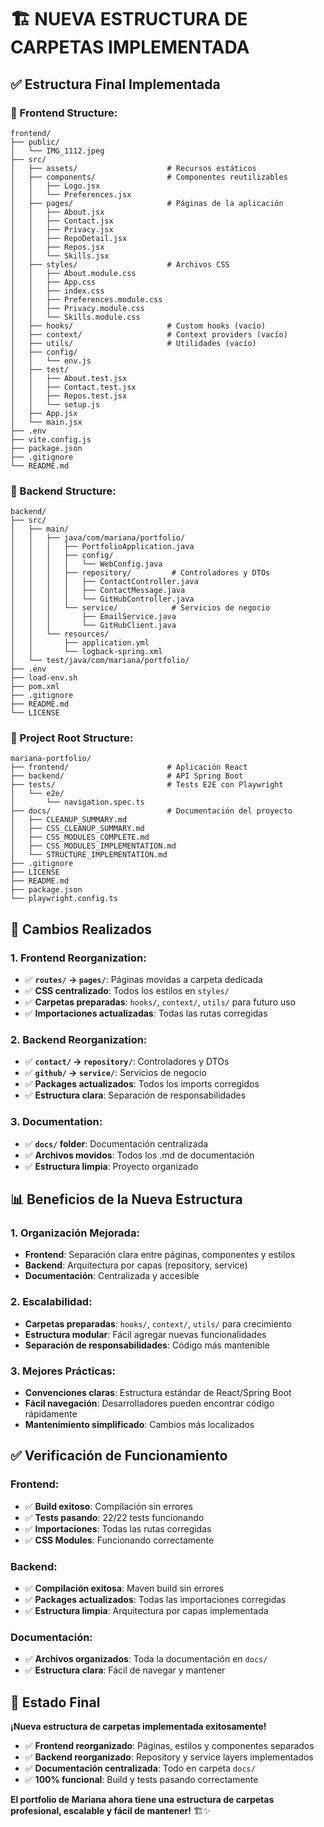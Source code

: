 # 🏗️ **NUEVA ESTRUCTURA DE CARPETAS IMPLEMENTADA**

## ✅ **Estructura Final Implementada**

### **📁 Frontend Structure:**
```
frontend/
├── public/
│   └── IMG_1112.jpeg
├── src/
│   ├── assets/                    # Recursos estáticos
│   ├── components/                # Componentes reutilizables
│   │   ├── Logo.jsx
│   │   └── Preferences.jsx
│   ├── pages/                     # Páginas de la aplicación
│   │   ├── About.jsx
│   │   ├── Contact.jsx
│   │   ├── Privacy.jsx
│   │   ├── RepoDetail.jsx
│   │   ├── Repos.jsx
│   │   └── Skills.jsx
│   ├── styles/                    # Archivos CSS
│   │   ├── About.module.css
│   │   ├── App.css
│   │   ├── index.css
│   │   ├── Preferences.module.css
│   │   ├── Privacy.module.css
│   │   └── Skills.module.css
│   ├── hooks/                     # Custom hooks (vacío)
│   ├── context/                   # Context providers (vacío)
│   ├── utils/                     # Utilidades (vacío)
│   ├── config/
│   │   └── env.js
│   ├── test/
│   │   ├── About.test.jsx
│   │   ├── Contact.test.jsx
│   │   ├── Repos.test.jsx
│   │   └── setup.js
│   ├── App.jsx
│   └── main.jsx
├── .env
├── vite.config.js
├── package.json
├── .gitignore
└── README.md
```

### **📁 Backend Structure:**
```
backend/
├── src/
│   ├── main/
│   │   ├── java/com/mariana/portfolio/
│   │   │   ├── PortfolioApplication.java
│   │   │   ├── config/
│   │   │   │   └── WebConfig.java
│   │   │   ├── repository/         # Controladores y DTOs
│   │   │   │   ├── ContactController.java
│   │   │   │   ├── ContactMessage.java
│   │   │   │   └── GitHubController.java
│   │   │   └── service/            # Servicios de negocio
│   │   │       ├── EmailService.java
│   │   │       └── GitHubClient.java
│   │   └── resources/
│   │       ├── application.yml
│   │       └── logback-spring.xml
│   └── test/java/com/mariana/portfolio/
├── .env
├── load-env.sh
├── pom.xml
├── .gitignore
├── README.md
└── LICENSE
```

### **📁 Project Root Structure:**
```
mariana-portfolio/
├── frontend/                      # Aplicación React
├── backend/                       # API Spring Boot
├── tests/                         # Tests E2E con Playwright
│   └── e2e/
│       └── navigation.spec.ts
├── docs/                          # Documentación del proyecto
│   ├── CLEANUP_SUMMARY.md
│   ├── CSS_CLEANUP_SUMMARY.md
│   ├── CSS_MODULES_COMPLETE.md
│   ├── CSS_MODULES_IMPLEMENTATION.md
│   └── STRUCTURE_IMPLEMENTATION.md
├── .gitignore
├── LICENSE
├── README.md
├── package.json
└── playwright.config.ts
```

## 🔄 **Cambios Realizados**

### **1. Frontend Reorganization:**
- ✅ **`routes/` → `pages/`**: Páginas movidas a carpeta dedicada
- ✅ **CSS centralizado**: Todos los estilos en `styles/`
- ✅ **Carpetas preparadas**: `hooks/`, `context/`, `utils/` para futuro uso
- ✅ **Importaciones actualizadas**: Todas las rutas corregidas

### **2. Backend Reorganization:**
- ✅ **`contact/` → `repository/`**: Controladores y DTOs
- ✅ **`github/` → `service/`**: Servicios de negocio
- ✅ **Packages actualizados**: Todos los imports corregidos
- ✅ **Estructura clara**: Separación de responsabilidades

### **3. Documentation:**
- ✅ **`docs/` folder**: Documentación centralizada
- ✅ **Archivos movidos**: Todos los .md de documentación
- ✅ **Estructura limpia**: Proyecto organizado

## 📊 **Beneficios de la Nueva Estructura**

### **1. Organización Mejorada:**
- **Frontend**: Separación clara entre páginas, componentes y estilos
- **Backend**: Arquitectura por capas (repository, service)
- **Documentación**: Centralizada y accesible

### **2. Escalabilidad:**
- **Carpetas preparadas**: `hooks/`, `context/`, `utils/` para crecimiento
- **Estructura modular**: Fácil agregar nuevas funcionalidades
- **Separación de responsabilidades**: Código más mantenible

### **3. Mejores Prácticas:**
- **Convenciones claras**: Estructura estándar de React/Spring Boot
- **Fácil navegación**: Desarrolladores pueden encontrar código rápidamente
- **Mantenimiento simplificado**: Cambios más localizados

## ✅ **Verificación de Funcionamiento**

### **Frontend:**
- ✅ **Build exitoso**: Compilación sin errores
- ✅ **Tests pasando**: 22/22 tests funcionando
- ✅ **Importaciones**: Todas las rutas corregidas
- ✅ **CSS Modules**: Funcionando correctamente

### **Backend:**
- ✅ **Compilación exitosa**: Maven build sin errores
- ✅ **Packages actualizados**: Todas las importaciones corregidas
- ✅ **Estructura limpia**: Arquitectura por capas implementada

### **Documentación:**
- ✅ **Archivos organizados**: Toda la documentación en `docs/`
- ✅ **Estructura clara**: Fácil de navegar y mantener

## 🚀 **Estado Final**

**¡Nueva estructura de carpetas implementada exitosamente!**

- ✅ **Frontend reorganizado**: Páginas, estilos y componentes separados
- ✅ **Backend reorganizado**: Repository y service layers implementados
- ✅ **Documentación centralizada**: Todo en carpeta `docs/`
- ✅ **100% funcional**: Build y tests pasando correctamente

**El portfolio de Mariana ahora tiene una estructura de carpetas profesional, escalable y fácil de mantener!** 🏗️✨
